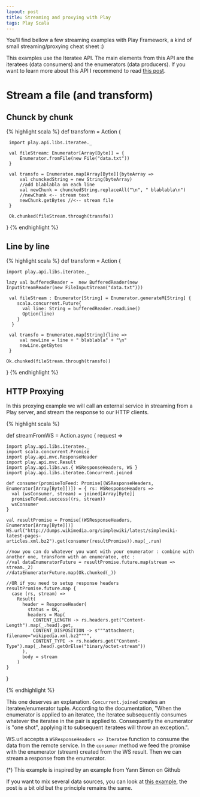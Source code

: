 ```yaml
---
layout: post
title: Streaming and proxying with Play
tags: Play Scala
---
```


You'll find bellow a few streaming examples with Play Framework, a kind of small streaming/proxying cheat sheet :)

This examples use the Iteratee API. The main elements from this API are the iteratees (data consumers) and the enumerators (data producers).
If you want to learn more about this API I recommend to read [this post](http://mandubian.com/2012/08/27/understanding-play2-iteratees-for-normal-humans/).

# Stream a file (and transform)

## Chunck by chunk

{% highlight scala %} 
def  transform = Action {

     import play.api.libs.iteratee._
    
     val fileStream: Enumerator[Array[Byte]] = {
         Enumerator.fromFile(new File("data.txt"))
     }
     
     val transfo = Enumeratee.map[Array[Byte]]{byteArray =>  
         val chunckedString = new String(byteArray)
         //add blablabla on each line
         val newChunk = chunckedString.replaceAll("\n", " blablabla\n")         
         //newChunk <-- stream text
         newChunk.getBytes //<-- stream file
     }
               
     Ok.chunked(fileStream.through(transfo))            
}
{% endhighlight %}

## Line by line

{% highlight scala %} 
def  transform = Action {

    import play.api.libs.iteratee._

    lazy val bufferedReader =  new BufferedReader(new InputStreamReader(new FileInputStream("data.txt")))
     
     val fileStream : Enumerator[String] = Enumerator.generateM[String] {
        scala.concurrent.Future{
          val line: String = bufferedReader.readLine()
          Option(line)  
        }
      }
     
     val transfo = Enumeratee.map[String]{line =>  
         val newLine = line + " blablabla" + "\n"
         newLine.getBytes
     }
               
    Ok.chunked(fileStream.through(transfo)) 
}
{% endhighlight %}

## HTTP Proxying

In this proxying example we will call an external service in streaming from a Play server, and stream the response to our HTTP clients.

{% highlight scala %}

def streamFromWS = Action.async { request =>

    import play.api.libs.iteratee._
    import scala.concurrent.Promise
    import play.api.mvc.ResponseHeader
    import play.api.mvc.Result
    import play.api.libs.ws.{ WSResponseHeaders, WS }
    import play.api.libs.iteratee.Concurrent.joined

    def consumer(promiseToFeed: Promise[(WSResponseHeaders, Enumerator[Array[Byte]])]) = { rs: WSResponseHeaders =>
      val (wsConsumer, stream) = joined[Array[Byte]]
      promiseToFeed.success((rs, stream))
      wsConsumer
    }

    val resultPromise = Promise[(WSResponseHeaders, Enumerator[Array[Byte]])]
    WS.url("http://dumps.wikimedia.org/simplewiki/latest/simplewiki-latest-pages-articles.xml.bz2").get(consumer(resultPromise)).map(_.run)
    
    //now you can do whatever you want with your enumerator : combine with another one, transform with an enumeratee, etc : 
    //val dataEnumeratorFuture = resultPromise.future.map(stream => stream._2)
    //dataEnumeratorFuture.map(Ok.chunked(_))
    
    //OR if you need to setup response headers
    resultPromise.future.map {
      case (rs, stream) =>
        Result(
          header = ResponseHeader(
            status = OK,
            headers = Map(
              CONTENT_LENGTH -> rs.headers.get("Content-Length").map(_.head).get,
              CONTENT_DISPOSITION -> s"""attachment; filename="wikipedia.xml.bz2"""",
              CONTENT_TYPE -> rs.headers.get("Content-Type").map(_.head).getOrElse("binary/octet-stream"))
          ),
          body = stream
        )
    }
}

{% endhighlight %}

This one deserves an explanation. `Concurrent.joined` creates an iteratee/enumerator tuple. According to the documentation, "When the enumerator is applied to an iteratee, the iteratee subsequently consumes whatever the iteratee in the pair is applied to. Consequently the enumerator is "one shot", applying it to subsequent iteratees will throw an exception.".

WS.url accepts a `WSResponseHeaders => Iteratee` function to consume the data from the remote service.
In the `consumer` method we feed the promise with the enumerator (stream) created from the WS result. Then we can stream a response from the enumerator.

(*) This example is inspired by an example from Yann Simon on Github 

If you want to mix several data sources, you can look at [this example](https://gist.github.com/loicdescotte/3266376), the post is a bit old but the principle remains the same.

